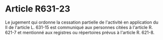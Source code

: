 # Article R631-23

Le jugement qui ordonne la cessation partielle de l'activité en application du II de l'article L. 631-15 est communiqué aux personnes citées à l'article R. 621-7 et mentionné aux registres ou répertoires prévus à l'article R. 621-8.
